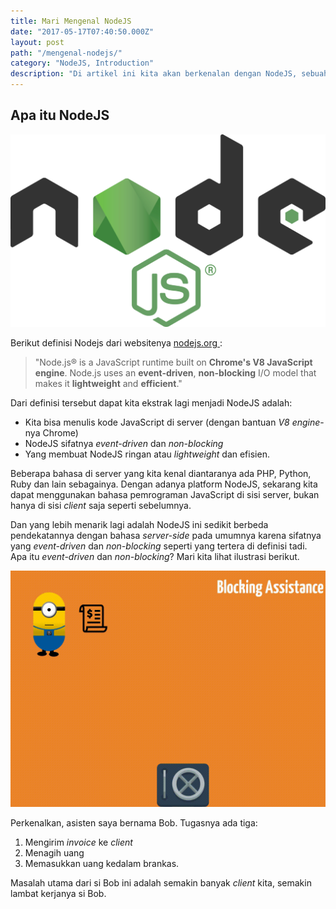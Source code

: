 ```yaml
---
title: Mari Mengenal NodeJS
date: "2017-05-17T07:40:50.000Z"
layout: post
path: "/mengenal-nodejs/"
category: "NodeJS, Introduction"
description: "Di artikel ini kita akan berkenalan dengan NodeJS, sebuah platform yang memungkinkan kita menggunakan bahasa pemrograman JavaScript di sisi server."
---
```


## Apa itu NodeJS

![nodejs-logo](nodejs-logo.png)

Berikut definisi Nodejs dari websitenya [ nodejs.org ](https://nodejs.org/):

> "Node.js® is a JavaScript runtime built on **Chrome's V8 JavaScript engine**. Node.js uses an **event-driven**, **non-blocking** I/O model that makes it **lightweight** and **efficient**."

Dari definisi tersebut dapat kita ekstrak lagi menjadi NodeJS adalah:

- Kita bisa menulis kode JavaScript di server (dengan bantuan _V8 engine_-nya Chrome)
- NodeJS sifatnya _event-driven_ dan _non-blocking_
- Yang membuat NodeJS ringan atau _lightweight_ dan efisien.

Beberapa bahasa di server yang kita kenal diantaranya ada PHP, Python, Ruby dan lain sebagainya. Dengan adanya platform NodeJS, sekarang kita dapat menggunakan bahasa pemrograman JavaScript di sisi server, bukan hanya di sisi _client_ saja seperti sebelumnya.

Dan yang lebih menarik lagi adalah NodeJS ini sedikit berbeda pendekatannya dengan bahasa _server-side_ pada umumnya karena sifatnya yang _event-driven_ dan _non-blocking_ seperti yang tertera di definisi tadi. Apa itu _event-driven_ dan _non-blocking_? Mari kita lihat ilustrasi berikut.

![minion](minion.gif)

Perkenalkan, asisten saya bernama Bob. Tugasnya ada tiga:

1. Mengirim _invoice_ ke _client_
2. Menagih uang
3. Memasukkan uang kedalam brankas.

Masalah utama dari si Bob ini adalah semakin banyak _client_ kita, semakin lambat kerjanya si Bob.
